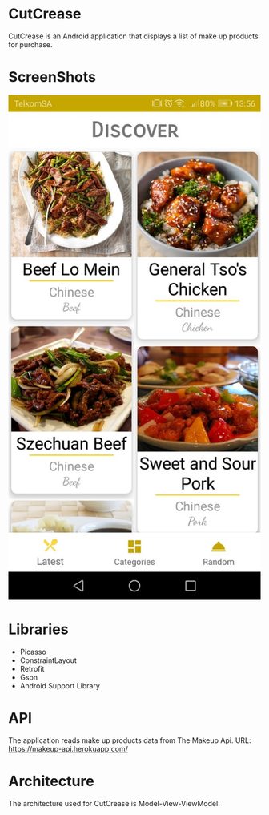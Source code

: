 # CutCrease

CutCrease is an Android application that displays a list of make up products for purchase.


# ScreenShots
![Screenshot](https://github.com/PabiMoloi/Parmesan_Android/blob/master/art/LatestMeals.jpg)

# Libraries
- Picasso
- ConstraintLayout
- Retrofit
- Gson
- Android Support Library

# API
The application reads make up products data from The Makeup Api. 
URL: https://makeup-api.herokuapp.com/


# Architecture
The architecture used for CutCrease is Model-View-ViewModel.

